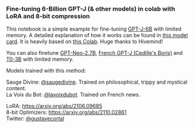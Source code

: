 ### Fine-tuning 6-Billion GPT-J (& other models) in colab with LoRA and 8-bit compression

This notebook is a simple example for fine-tuning [GPT-J-6B](https://huggingface.co/EleutherAI/gpt-j-6B) with limited memory. A detailed explanation of how it works can be found in [this model card](https://huggingface.co/hivemind/gpt-j-6B-8bit). It is heavily based on [this Colab](https://colab.research.google.com/drive/1ft6wQU0BhqG5PRlwgaZJv2VukKKjU4Es#scrollTo=vfdLQHOuEU7h). Huge thanks to Hivemind!

You can also finetune [GPT-Neo-2.7B](https://huggingface.co/gustavecortal/gpt-neo-2.7B-8bit), [French GPT-J (Cedille's Boris)](https://huggingface.co/gustavecortal/fr-boris-8bit) and [T0-3B](https://huggingface.co/gustavecortal/T0_3B-8bit) with limited memory.

Models trained with this method:

Sauge Divine: [@saugedivine](https://twitter.com/saugedivine). Trained on philosophical, trippy and mystical content.  
La Voix du Bot: [@lavoixdubot](https://twitter.com/lavoixdubot). Trained on French news.

LoRA: https://arxiv.org/abs/2106.09685  
8-bit Optimizers: https://arxiv.org/abs/2110.02861  
Twitter: [@gustavecortal](https://twitter.com/gustavecortal)
